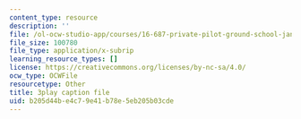 ```yaml
---
content_type: resource
description: ''
file: /ol-ocw-studio-app/courses/16-687-private-pilot-ground-school-january-iap-2019/b205d44be4c79e41b78e5eb205b03cde_3sB64Au76h0.srt
file_size: 100780
file_type: application/x-subrip
learning_resource_types: []
license: https://creativecommons.org/licenses/by-nc-sa/4.0/
ocw_type: OCWFile
resourcetype: Other
title: 3play caption file
uid: b205d44b-e4c7-9e41-b78e-5eb205b03cde
---
```

